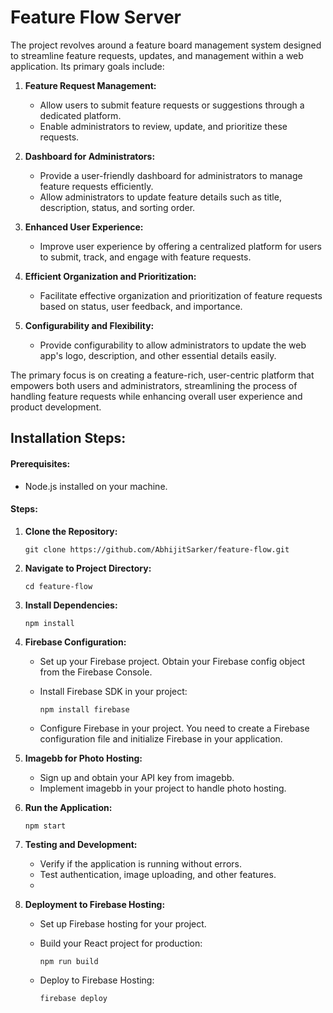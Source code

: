 # Feature Flow Server

The project revolves around a feature board management system designed to streamline feature requests, updates, and management within a web application. Its primary goals include:

1.  **Feature Request Management:**

    - Allow users to submit feature requests or suggestions through a dedicated platform.
    - Enable administrators to review, update, and prioritize these requests.

2.  **Dashboard for Administrators:**

    - Provide a user-friendly dashboard for administrators to manage feature requests efficiently.
    - Allow administrators to update feature details such as title, description, status, and sorting order.

3.  **Enhanced User Experience:**

    - Improve user experience by offering a centralized platform for users to submit, track, and engage with feature requests.

4.  **Efficient Organization and Prioritization:**

    - Facilitate effective organization and prioritization of feature requests based on status, user feedback, and importance.

5.  **Configurability and Flexibility:**

    - Provide configurability to allow administrators to update the web app's logo, description, and other essential details easily.

The primary focus is on creating a feature-rich, user-centric platform that empowers both users and administrators, streamlining the process of handling feature requests while enhancing overall user experience and product development.

## Installation Steps:

#### Prerequisites:

- Node.js installed on your machine.

#### Steps:

1.  **Clone the Repository:**

    `git clone https://github.com/AbhijitSarker/feature-flow.git`

2.  **Navigate to Project Directory:**

    `cd feature-flow`

3.  **Install Dependencies:**

    `npm install`

4.  **Firebase Configuration:**

    - Set up your Firebase project. Obtain your Firebase config object from the Firebase Console.
    - Install Firebase SDK in your project:

      `npm install firebase`

    - Configure Firebase in your project. You need to create a Firebase configuration file and initialize Firebase in your application.

5.  **Imagebb for Photo Hosting:**

    - Sign up and obtain your API key from imagebb.
    - Implement imagebb in your project to handle photo hosting.

6.  **Run the Application:**

    `npm start`

7.  **Testing and Development:**
    - Verify if the application is running without errors.
    - Test authentication, image uploading, and other features.
    -
8.  **Deployment to Firebase Hosting:**

    - Set up Firebase hosting for your project.
    - Build your React project for production:

      `npm run build`

    - Deploy to Firebase Hosting:

      `firebase deploy`
